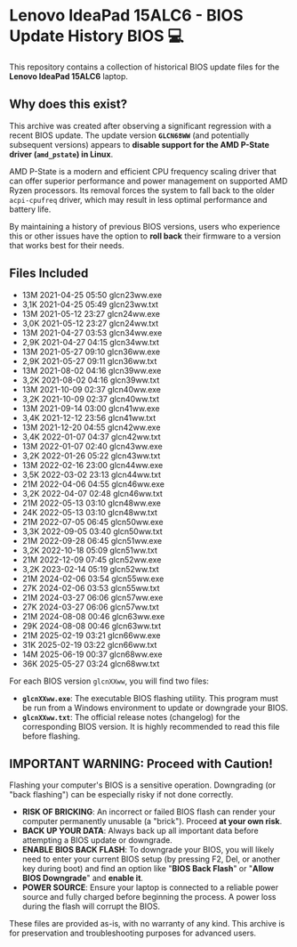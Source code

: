 # Lenovo IdeaPad 15ALC6 - BIOS Update History  BIOS 💻

This repository contains a collection of historical BIOS update files for the **Lenovo IdeaPad 15ALC6** laptop.


## Why does this exist?

This archive was created after observing a significant regression with a recent BIOS update. The update version **`GLCN68WW`** (and potentially subsequent versions) appears to **disable support for the AMD P-State driver (`amd_pstate`) in Linux**.

AMD P-State is a modern and efficient CPU frequency scaling driver that can offer superior performance and power management on supported AMD Ryzen processors. Its removal forces the system to fall back to the older `acpi-cpufreq` driver, which may result in less optimal performance and battery life.

By maintaining a history of previous BIOS versions, users who experience this or other issues have the option to **roll back** their firmware to a version that works best for their needs.


## Files Included

*  13M 2021-04-25 05:50 glcn23ww.exe
* 3,1K 2021-04-25 05:49 glcn23ww.txt
*  13M 2021-05-12 23:27 glcn24ww.exe
* 3,0K 2021-05-12 23:27 glcn24ww.txt
*  13M 2021-04-27 03:53 glcn34ww.exe
* 2,9K 2021-04-27 04:15 glcn34ww.txt
*  13M 2021-05-27 09:10 glcn36ww.exe
* 2,9K 2021-05-27 09:11 glcn36ww.txt
*  13M 2021-08-02 04:16 glcn39ww.exe
* 3,2K 2021-08-02 04:16 glcn39ww.txt
*  13M 2021-10-09 02:37 glcn40ww.exe
* 3,2K 2021-10-09 02:37 glcn40ww.txt
*  13M 2021-09-14 03:00 glcn41ww.exe
* 3,4K 2021-12-12 23:56 glcn41ww.txt
*  13M 2021-12-20 04:55 glcn42ww.exe
* 3,4K 2022-01-07 04:37 glcn42ww.txt
*  13M 2022-01-07 02:40 glcn43ww.exe
* 3,2K 2022-01-26 05:22 glcn43ww.txt
*  13M 2022-02-16 23:00 glcn44ww.exe
* 3,5K 2022-03-02 23:13 glcn44ww.txt
*  21M 2022-04-06 04:55 glcn46ww.exe
* 3,2K 2022-04-07 02:48 glcn46ww.txt
*  21M 2022-05-13 03:10 glcn48ww.exe
*  24K 2022-05-13 03:10 glcn48ww.txt
*  21M 2022-07-05 06:45 glcn50ww.exe
* 3,3K 2022-09-05 03:40 glcn50ww.txt
*  21M 2022-09-28 06:45 glcn51ww.exe
* 3,2K 2022-10-18 05:09 glcn51ww.txt
*  21M 2022-12-09 07:45 glcn52ww.exe
* 3,2K 2023-02-14 05:19 glcn52ww.txt
*  21M 2024-02-06 03:54 glcn55ww.exe
*  27K 2024-02-06 03:53 glcn55ww.txt
*  21M 2024-03-27 06:06 glcn57ww.exe
*  27K 2024-03-27 06:06 glcn57ww.txt
*  21M 2024-08-08 00:46 glcn63ww.exe
*  29K 2024-08-08 00:46 glcn63ww.txt
*  21M 2025-02-19 03:21 glcn66ww.exe
*  31K 2025-02-19 03:22 glcn66ww.txt
*  14M 2025-06-19 00:37 glcn68ww.exe
*  36K 2025-05-27 03:24 glcn68ww.txt

For each BIOS version `glcnXXww`, you will find two files:

* **`glcnXXww.exe`**: The executable BIOS flashing utility. This program must be run from a Windows environment to update or downgrade your BIOS.
* **`glcnXXww.txt`**: The official release notes (changelog) for the corresponding BIOS version. It is highly recommended to read this file before flashing.


## IMPORTANT WARNING: Proceed with Caution!

Flashing your computer's BIOS is a sensitive operation. Downgrading (or "back flashing") can be especially risky if not done correctly.

* **RISK OF BRICKING**: An incorrect or failed BIOS flash can render your computer permanently unusable (a "brick"). Proceed **at your own risk**.
* **BACK UP YOUR DATA**: Always back up all important data before attempting a BIOS update or downgrade.
* **ENABLE BIOS BACK FLASH**: To downgrade your BIOS, you will likely need to enter your current BIOS setup (by pressing F2, Del, or another key during boot) and find an option like "**BIOS Back Flash**" or "**Allow BIOS Downgrade**" and **enable it**.
* **POWER SOURCE**: Ensure your laptop is connected to a reliable power source and fully charged before beginning the process. A power loss during the flash will corrupt the BIOS.

These files are provided as-is, with no warranty of any kind. This archive is for preservation and troubleshooting purposes for advanced users.
